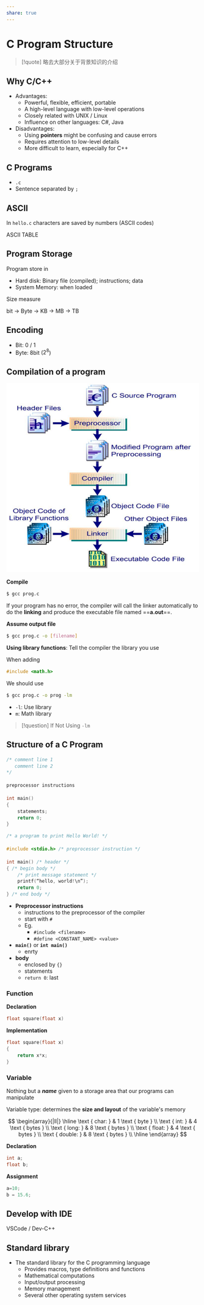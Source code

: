 ```yaml
---
share: true
---
```


# C Program Structure

> [!quote] 略去大部分关于背景知识的介绍

## Why C/C++

- Advantages:
	- Powerful, flexible, efficient, portable
	- A high-level language with low-level operations
	- Closely related with UNIX / Linux
	- Influence on other languages: C\#, Java
- Disadvantages:
	- Using **pointers** might be confusing and cause errors
	- Requires attention to low-level details
	- More difficult to learn, especially for C++

## C Programs

- `.c`
- Sentence separated by `;`

## ASCII

In `hello.c` characters are saved by numbers (ASCII codes)

ASCII TABLE

## Program Storage

Program store in 
- Hard disk: Binary file (compiled); instructions; data
- System Memory: when loaded

Size measure

bit -> Byte -> KB -> MB -> TB

## Encoding

- Bit: 0 / 1
- Byte: 8bit ($2^8$)

## Compilation of a program

![../res/Pasted image 20240206171153.png](../res/Pasted%20image%2020240206171153.png)

**Compile**

```sh
$ gcc prog.c
```

If your program has no error, the compiler will call the linker automatically to do the **linking** and produce the executable file named ==**a.out**==.

**Assume output file**

```sh
$ gcc prog.c -o [filename]
```

**Using library functions**: Tell the compiler the library you use

When adding

```c
#include <math.h>
```

We should use

```sh
$ gcc prog.c -o prog -lm
```

- `-l`: Use library
- `m`: Math library

> [!question] If Not Using `-lm`

## Structure of  a C Program

```c
/* comment line 1
   comment line 2
*/

preprocessor instructions

int main()
{
	statements;
	return 0;
}
```

```c
/* a program to print Hello World! */

#include <stdio.h> /* preprocessor instruction */

int main() /* header */
{ /* begin body */
	/* print message statement */
	printf(“hello, world!\n”); 
	return 0;
} /* end body */
```

- **Preprocessor instructions**
	- instructions to the preprocessor of the compiler
	- start with `#`
	- Eg.
		- `#include <filename>`
		- `#define <CONSTANT_NAME> <value>`
- **`main()`** or **`int main()`**
	- enrty
- **body**
	- enclosed by `{}`
	- statements
	- `return 0`: last

### Function

**Declaration**

```c
float square(float x)
```

**Implementation**

```c
float square(float x)
{
	return x*x;
}
```

### Variable

Nothing but a ***name*** given to a storage area that our programs can manipulate

Variable type: determines the **size and layout** of the variable's memory

$$
\begin{array}{|ll|}
\hline
\text { char: } & 1 \text { byte } \\
\text { int: } & 4 \text { bytes } \\
\text { long: } & 8 \text { bytes } \\
\text { float: } & 4 \text { bytes } \\
\text { double: } & 8 \text { bytes } \\
\hline
\end{array}
$$

**Declaration**

```c
int a;
float b;
```

**Assignment**

```c
a=10;
b = 15.6;
```

## Develop with IDE

VSCode / Dev-C++

## Standard library

- The standard library for the C programming language
	- Provides macros, type definitions and functions
	- Mathematical computations
	- Input/output processing
	- Memory management
	- Several other operating system services